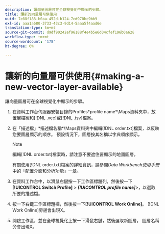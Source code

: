 ```yaml
---
description: 讓向量圖層可在全球視覺化中顯示的步驟。
title: 讓新的向量層可供使用
uuid: 7e88f183-b0aa-452d-b124-7cd970be9bb9
exl-id: aaa1a680-3733-43c3-9d14-5aaa5f4aad6e
translation-type: tm+mt
source-git-commit: d9df90242ef96188f4e4b5e6d04cfef196b0a628
workflow-type: tm+mt
source-wordcount: '178'
ht-degree: 6%

---
```


# 讓新的向量層可供使用{#making-a-new-vector-layer-available}

讓向量圖層可在全球視覺化中顯示的步驟。

1. 在資料工作台伺服器安裝目錄的Profiles\*profile name*\Maps資料夾中，放置層檔案和[!DNL .vec]或[!DNL .tsv]檔案。
1. 在「描述檔」\*描述檔名稱*\Maps資料夾中編輯[!DNL order.txt]檔案，以反映您要圖層顯示的順序。 預設情況下，圖層按其名稱以字典順序顯示。

   >[!NOTE]
   >
   >編輯[!DNL order.txt]檔案時，請注意不要遮住要顯示的地圖圖層。

   有關使用[!DNL order.txt]檔案的詳細資訊，請參閱&#x200B;*Data Workbench使用手冊*&#x200B;中的「配置介面和分析功能」一章。

1. 在資料工作台中，以滑鼠右鍵按一下工作區標題列，然後按一下&#x200B;**[!UICONTROL Switch Profile]** > ***[!UICONTROL profile name]**>*，以選取所要的描述檔。
1. 按一下右鍵工作區標題欄，然後按一下&#x200B;**[!UICONTROL Work Online]**。 [!DNL Work Online]旁邊會出現X。
1. 開啟工作區，並在全球視覺化上按一下滑鼠右鍵，然後選取新圖層。 圖層名稱旁會出現X。
